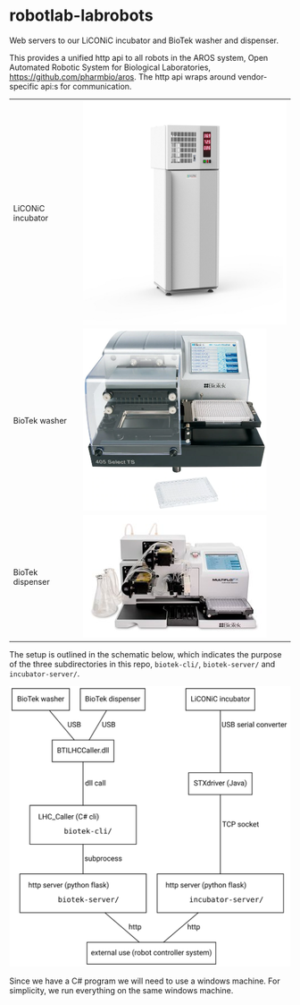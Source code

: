 # robotlab-labrobots

Web servers to our LiCONiC incubator and BioTek washer and dispenser.

This provides a unified http api to all robots in the AROS system,
Open Automated Robotic System for Biological Laboratories, https://github.com/pharmbio/aros.
The http api wraps around vendor-specific api:s for communication.

<table>
<tr>
<td>LiCONiC incubator</td>
<td><img height=400 src=images/STX_44_BT_Flush_Front_new-tm.jpg></td>
</tr>
<tr>
<td>BioTek washer</td>
<td><img width=329 src=images/biotek-405-washer.jpg></td>
</tr>
<tr>
<td>BioTek dispenser</td>
<td><img width=329 src=images/biotek-dispenser.jpg></td>
</tr>
</table>

The setup is outlined in the schematic below, which indicates the
purpose of the three subdirectories in this repo, `biotek-cli/`, `biotek-server/` and `incubator-server/`.

<img src=images/overview.svg>

Since we have a C# program we will need to use a windows machine.
For simplicity, we run everything on the same windows machine.
